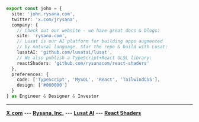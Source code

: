 ```ts
export const john = {
  site: 'john.rysana.com',
  twitter: 'x.com/jrysana',
  company: {
    // Check out our website - we have great docs & blogs:
    site: 'rysana.com',
    // Lusat is our AI platform for building apps augmented
    // by natural language. Star the repo & build with Lusat:
    lusatAI: 'github.com/lusatai/lusat',
    // We also publish a TypeScript+React GLSL library: 
    reactShaders: 'github.com/rysanacom/react-shaders'
  },
  preferences: {
    code: ['TypeScript', 'MySQL', 'React', 'TailwindCSS'],
    design: ['#000000']
  }
} as Engineer & Designer & Investor
```
---
<p>
  <a href="https://x.com/jrysana"><strong>X.com</strong></a>
  ---
  <a href="https://rysana.com"><strong>Rysana, Inc.</strong></a>
  ---
  <a href="https://rysana.com/lusat"><strong>Lusat AI</strong></a>
  ---
  <a href="https://rysana.com/docs/react-shaders"><strong>React Shaders</strong></a>
</p>

